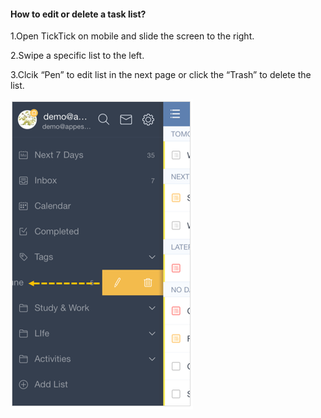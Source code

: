 #### How to edit or delete a task list?
1.Open TickTick on mobile and slide the screen to the right.

2.Swipe a specific list to the left.

3.Clcik “Pen” to edit list in the next page or click the “Trash” to delete the list.


![](../images/ioseditlist.png)
